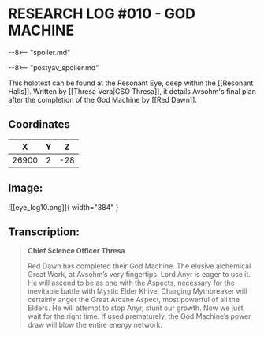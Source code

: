 # RESEARCH LOG #010 - GOD MACHINE

--8<-- "spoiler.md"

--8<-- "postyav_spoiler.md"

This holotext can be found at the Resonant Eye, deep within the [[Resonant Halls]]. Written by [[Thresa Vera|CSO Thresa]], it details Avsohm's final plan after the completion of the God Machine by [[Red Dawn]].

## Coordinates
| **X** | **Y** | **Z** |
| :---: | :---: | :---: |
| 26900 |  2  | -28 |

## Image:

![[eye_log10.png]]{ width="384" }

## Transcription:
> **Chief Science Officer Thresa**
>
> Red Dawn has completed their God Machine. The elusive alchemical Great Work, at Avsohm’s very fingertips. Lord Anyr is eager to use it. He will ascend to be as one with the Aspects, necessary for the inevitable battle with Mystic Elder Khive. Charging Mythbreaker will certainly anger the Great Arcane Aspect, most powerful of all the Elders. He will attempt to stop Anyr, stunt our growth. Now we just wait for the right time. If used prematurely, the God Machine’s power draw will blow the entire energy network.
